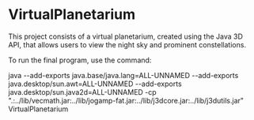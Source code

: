 # VirtualPlanetarium
This project consists of a virtual planetarium, created using the Java 3D API, that allows users to view the night sky and prominent constellations.

To run the final program, use the command:

java --add-exports java.base/java.lang=ALL-UNNAMED --add-exports java.desktop/sun.awt=ALL-UNNAMED --add-exports java.desktop/sun.java2d=ALL-UNNAMED -cp ".:../lib/vecmath.jar:../lib/jogamp-fat.jar:../lib/j3dcore.jar:../lib/j3dutils.jar" VirtualPlanetarium
